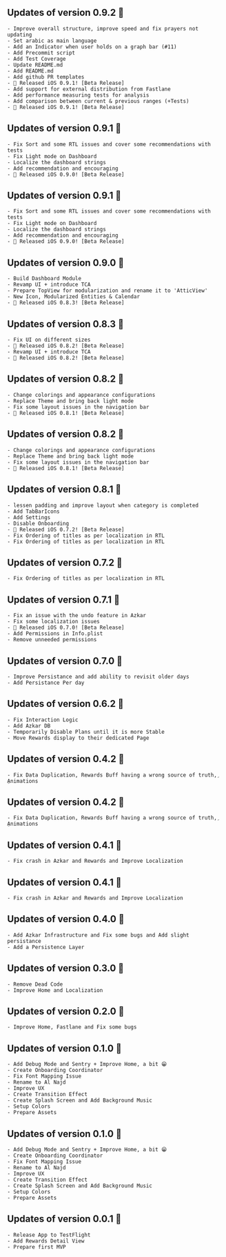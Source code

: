 ## Updates of version 0.9.2 🚀
    - Improve overall structure, improve speed and fix prayers not updating
    - Set arabic as main language
    - Add an Indicator when user holds on a graph bar (#11)
    - Add Precommit script
    - Add Test Coverage
    - Update README.md
    - Add README.md
    - Add github PR templates
    - 🚀 Released iOS 0.9.1! [Beta Release]
    - Add support for external distribution from Fastlane
    - Add performance measuring tests for analysis
    - Add comparison between current & previous ranges (+Tests)
    - 🚀 Released iOS 0.9.1! [Beta Release]

## Updates of version 0.9.1 🚀
    - Fix Sort and some RTL issues and cover some recommendations with tests
    - Fix Light mode on Dashboard
    - Localize the dashboard strings
    - Add recommendation and encouraging
    - 🚀 Released iOS 0.9.0! [Beta Release]

## Updates of version 0.9.1 🚀
    - Fix Sort and some RTL issues and cover some recommendations with tests
    - Fix Light mode on Dashboard
    - Localize the dashboard strings
    - Add recommendation and encouraging
    - 🚀 Released iOS 0.9.0! [Beta Release]

## Updates of version 0.9.0 🚀
    - Build Dashboard Module
    - Revamp UI + introduce TCA
    - Prepare TopView for modularization and rename it to 'AtticView'
    - New Icon, Modularized Entities & Calendar
    - 🚀 Released iOS 0.8.3! [Beta Release]

## Updates of version 0.8.3 🚀
    - Fix UI on different sizes
    - 🚀 Released iOS 0.8.2! [Beta Release]
    - Revamp UI + introduce TCA
    - 🚀 Released iOS 0.8.2! [Beta Release]

## Updates of version 0.8.2 🚀
    - Change colorings and appearance configurations
    - Replace Theme and bring back light mode
    - Fix some layout issues in the navigation bar
    - 🚀 Released iOS 0.8.1! [Beta Release]

## Updates of version 0.8.2 🚀
    - Change colorings and appearance configurations
    - Replace Theme and bring back light mode
    - Fix some layout issues in the navigation bar
    - 🚀 Released iOS 0.8.1! [Beta Release]

## Updates of version 0.8.1 🚀
    - lessen padding and improve layout when category is completed
    - Add TabBarIcons
    - Add Settings
    - Disable Onboarding
    - 🚀 Released iOS 0.7.2! [Beta Release]
    - Fix Ordering of titles as per localization in RTL
    - Fix Ordering of titles as per localization in RTL

## Updates of version 0.7.2 🚀
    - Fix Ordering of titles as per localization in RTL

## Updates of version 0.7.1 🚀
    - Fix an issue with the undo feature in Azkar
    - Fix some localization issues
    - 🚀 Released iOS 0.7.0! [Beta Release]
    - Add Permissions in Info.plist
    - Remove unneeded permissions

## Updates of version 0.7.0 🚀
    - Improve Persistance and add ability to revisit older days
    - Add Persistance Per day

## Updates of version 0.6.2 🚀
    - Fix Interaction Logic
    - Add Azkar DB
    - Temporarily Disable Plans until it is more Stable
    - Move Rewards display to their dedicated Page

## Updates of version 0.4.2 🚀
    - Fix Data Duplication, Rewards Buff having a wrong source of truth, ِAnimations

## Updates of version 0.4.2 🚀
    - Fix Data Duplication, Rewards Buff having a wrong source of truth, ِAnimations

## Updates of version 0.4.1 🚀
    - Fix crash in Azkar and Rewards and Improve Localization

## Updates of version 0.4.1 🚀
    - Fix crash in Azkar and Rewards and Improve Localization

## Updates of version 0.4.0 🚀
    - Add Azkar Infrastructure and Fix some bugs and Add slight persistance
    - Add a Persistence Layer

## Updates of version 0.3.0 🚀
    - Remove Dead Code
    - Improve Home and Localization

## Updates of version 0.2.0 🚀
    - Improve Home, Fastlane and Fix some bugs

## Updates of version 0.1.0 🚀
    - Add Debug Mode and Sentry + Improve Home, a bit 😁
    - Create Onboarding Coordinator
    - Fix Font Mapping Issue
    - Rename to Al Najd
    - Improve UX
    - Create Transition Effect
    - Create Splash Screen and Add Background Music
    - Setup Colors
    - Prepare Assets

## Updates of version 0.1.0 🚀
    - Add Debug Mode and Sentry + Improve Home, a bit 😁
    - Create Onboarding Coordinator
    - Fix Font Mapping Issue
    - Rename to Al Najd
    - Improve UX
    - Create Transition Effect
    - Create Splash Screen and Add Background Music
    - Setup Colors
    - Prepare Assets

## Updates of version 0.0.1 🚀
    - Release App to TestFlight
    - Add Rewards Detail View
    - Prepare first MVP